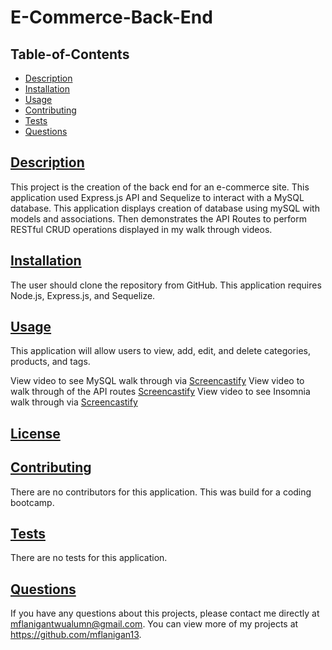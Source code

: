 # E-Commerce-Back-End

## Table-of-Contents
* [Description](#description)
* [Installation](#installation)
* [Usage](#usage)
* [Contributing](#contributing)
* [Tests](#tests)
* [Questions](#questions)

## [Description](#table-of-contents)
This project is the creation of the back end for an e-commerce site. This application used Express.js API and Sequelize to interact with a MySQL database. This application displays creation of database using mySQL with models and associations. Then demonstrates the API Routes to perform RESTful CRUD operations displayed in my walk through videos.

## [Installation](#table-of-contents)
The user should clone the repository from GitHub. This application requires Node.js, Express.js, and Sequelize. 

## [Usage](#table-of-contents)
This application will allow users to view, add, edit, and delete categories, products, and tags.

View video to see MySQL walk through via [Screencastify](x)
View video to walk through of the API routes [Screencastify](x)
View video to see Insomnia walk through via [Screencastify](x)
## [License](#table-of-contents)

## [Contributing](#table-of-contents)
There are no contributors for this application. This was build for a coding bootcamp.

## [Tests](#table-of-contents)
There are no tests for this application.

## [Questions](#table-of-contents)
If you have any questions about this projects, please contact me directly at mflanigantwualumn@gmail.com. You can view more of my projects at https://github.com/mflanigan13.